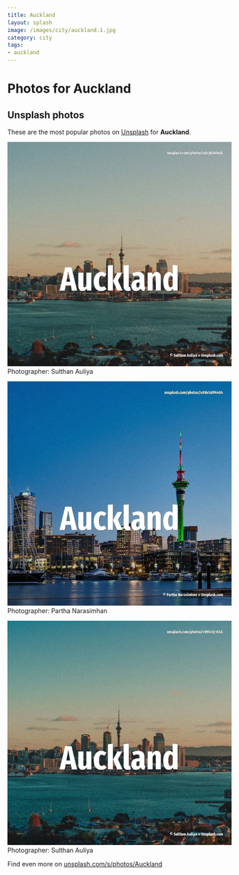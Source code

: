 ```yaml
---
title: Auckland
layout: splash
image: /images/city/auckland.1.jpg
category: city
tags:
- auckland
---
```

# Photos for Auckland
 
## Unsplash photos
These are the most popular photos on [Unsplash](https://unsplash.com) for **Auckland**.
 
![Auckland](/images/city/auckland.1.jpg)
Photographer:  Sulthan Auliya
 
![Auckland](/images/city/auckland.2.jpg)
Photographer:  Partha Narasimhan
 
![Auckland](/images/city/auckland.3.jpg)
Photographer:  Sulthan Auliya
 
Find even more on [unsplash.com/s/photos/Auckland](https://unsplash.com/s/photos/Auckland)
 

